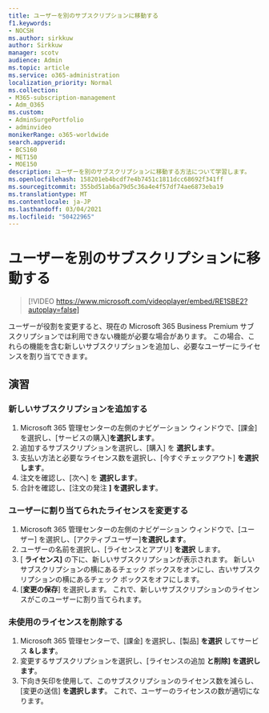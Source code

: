 ```yaml
---
title: ユーザーを別のサブスクリプションに移動する
f1.keywords:
- NOCSH
ms.author: sirkkuw
author: Sirkkuw
manager: scotv
audience: Admin
ms.topic: article
ms.service: o365-administration
localization_priority: Normal
ms.collection:
- M365-subscription-management
- Adm_O365
ms.custom:
- AdminSurgePortfolio
- adminvideo
monikerRange: o365-worldwide
search.appverid:
- BCS160
- MET150
- MOE150
description: ユーザーを別のサブスクリプションに移動する方法について学習します。
ms.openlocfilehash: 158201eb4bcdf7e4b7451c1811dcc68692f341ff
ms.sourcegitcommit: 355bd51ab6a79d5c36a4e4f57df74ae6873eba19
ms.translationtype: MT
ms.contentlocale: ja-JP
ms.lasthandoff: 03/04/2021
ms.locfileid: "50422965"
---
```

# <a name="move-users-to-different-subscriptions"></a>ユーザーを別のサブスクリプションに移動する

> [!VIDEO https://www.microsoft.com/videoplayer/embed/RE1SBE2?autoplay=false]

ユーザーが役割を変更すると、現在の Microsoft 365 Business Premium サブスクリプションでは利用できない機能が必要な場合があります。 この場合、これらの機能を含む新しいサブスクリプションを追加し、必要なユーザーにライセンスを割り当てできます。

## <a name="try-it"></a>演習

### <a name="add-a-new-subscription"></a>新しいサブスクリプションを追加する

1. Microsoft 365 管理センターの左側のナビゲーション ウィンドウで、[課金] を選択し、[サービスの購入]**を選択します**。
1. 追加するサブスクリプションを選択し、[購入] を **選択します**。
1. 支払い方法と必要なライセンス数を選択し、[今すぐチェックアウト] **を選択します**。
1. 注文を確認し、[次へ] を **選択します**。
1. 合計を確認し、[注文の発注 **] を選択します**。

### <a name="change-the-license-assigned-to-a-user"></a>ユーザーに割り当てられたライセンスを変更する

1. Microsoft 365 管理センターの左側のナビゲーション ウィンドウで、[ユーザー] を選択し、[アクティブユーザー]**を選択します**。
1. ユーザーの名前を選択し、[ライセンスとアプリ] **を選択** します。
1. [ **ライセンス]** の下に、新しいサブスクリプションが表示されます。 新しいサブスクリプションの横にあるチェック ボックスをオンにし、古いサブスクリプションの横にあるチェック ボックスをオフにします。
1. [**変更の保存**] を選択します。 これで、新しいサブスクリプションのライセンスがこのユーザーに割り当てられます。

### <a name="remove-an-unused-license"></a>未使用のライセンスを削除する

1. Microsoft 365 管理センターで、[課金] を選択し、[製品] **を選択** してサービス **&します**。
1. 変更するサブスクリプションを選択し、[ライセンスの追加 **と削除] を選択します**。
1. 下向き矢印を使用して、このサブスクリプションのライセンス数を減らし、[変更の送信] **を選択します**。 これで、ユーザーのライセンスの数が適切になります。